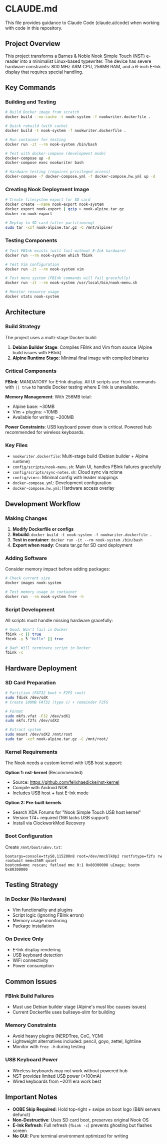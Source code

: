 # CLAUDE.md

This file provides guidance to Claude Code (claude.ai/code) when working with code in this repository.

## Project Overview

This project transforms a Barnes & Noble Nook Simple Touch (NST) e-reader into a minimalist Linux-based typewriter. The device has severe hardware constraints: 800 MHz ARM CPU, 256MB RAM, and a 6-inch E-Ink display that requires special handling.

## Key Commands

### Building and Testing

```bash
# Build Docker image from scratch
docker build --no-cache -t nook-system -f nookwriter.dockerfile .

# Quick rebuild (with cache)
docker build -t nook-system -f nookwriter.dockerfile .

# Run container for testing
docker run -it --rm nook-system /bin/bash

# Test with docker-compose (development mode)
docker-compose up -d
docker-compose exec nookwriter bash

# Hardware testing (requires privileged access)
docker-compose -f docker-compose.yml -f docker-compose.hw.yml up -d
```

### Creating Nook Deployment Image

```bash
# Create filesystem export for SD card
docker create --name nook-export nook-system
docker export nook-export | gzip > nook-alpine.tar.gz
docker rm nook-export

# Deploy to SD card (after partitioning)
sudo tar -xzf nook-alpine.tar.gz -C /mnt/alpine/
```

### Testing Components

```bash
# Test FBInk exists (will fail without E-Ink hardware)
docker run --rm nook-system which fbink

# Test Vim configuration
docker run -it --rm nook-system vim

# Test menu system (FBInk commands will fail gracefully)
docker run -it --rm nook-system /usr/local/bin/nook-menu.sh

# Monitor resource usage
docker stats nook-system
```

## Architecture

### Build Strategy

The project uses a multi-stage Docker build:
1. **Debian Builder Stage**: Compiles FBInk and Vim from source (Alpine build issues with FBInk)
2. **Alpine Runtime Stage**: Minimal final image with compiled binaries

### Critical Components

**FBInk**: MANDATORY for E-Ink display. All UI scripts use `fbink` commands with `|| true` to handle Docker testing where E-Ink is unavailable.

**Memory Management**: With 256MB total:
- Alpine base: ~30MB
- Vim + plugins: ~10MB  
- Available for writing: ~200MB

**Power Constraints**: USB keyboard power draw is critical. Powered hub recommended for wireless keyboards.

### Key Files

- `nookwriter.dockerfile`: Multi-stage build (Debian builder + Alpine runtime)
- `config/scripts/nook-menu.sh`: Main UI, handles FBInk failures gracefully
- `config/scripts/sync-notes.sh`: Cloud sync via rclone
- `config/vimrc`: Minimal config with leader mappings
- `docker-compose.yml`: Development configuration
- `docker-compose.hw.yml`: Hardware access overlay

## Development Workflow

### Making Changes

1. **Modify Dockerfile or configs**
2. **Rebuild**: `docker build -t nook-system -f nookwriter.dockerfile .`
3. **Test in container**: `docker run -it --rm nook-system /bin/bash`
4. **Export when ready**: Create tar.gz for SD card deployment

### Adding Software

Consider memory impact before adding packages:
```bash
# Check current size
docker images nook-system

# Test memory usage in container
docker run --rm nook-system free -h
```

### Script Development

All scripts must handle missing hardware gracefully:
```bash
# Good: Won't fail in Docker
fbink -c || true
fbink -y 3 "Hello" || true

# Bad: Will terminate script in Docker
fbink -c
```

## Hardware Deployment

### SD Card Preparation

```bash
# Partition (FAT32 boot + F2FS root)
sudo fdisk /dev/sdX
# Create 100MB FAT32 (type c) + remainder F2FS

# Format
sudo mkfs.vfat -F32 /dev/sdX1
sudo mkfs.f2fs /dev/sdX2

# Extract system
sudo mount /dev/sdX2 /mnt/root
sudo tar -xzf nook-alpine.tar.gz -C /mnt/root/
```

### Kernel Requirements

The Nook needs a custom kernel with USB host support:

**Option 1: nst-kernel** (Recommended)
- Source: https://github.com/felixhaedicke/nst-kernel
- Compile with Android NDK
- Includes USB host + fast E-Ink mode

**Option 2: Pre-built kernels**
- Search XDA Forums for "Nook Simple Touch USB host kernel"
- Version 174+ required (166 lacks USB support)
- Install via ClockworkMod Recovery

### Boot Configuration

Create `/mnt/boot/uEnv.txt`:
```
bootargs=console=ttyS0,115200n8 root=/dev/mmcblk0p2 rootfstype=f2fs rw rootwait mem=256M quiet
bootcmd=mmc rescan; fatload mmc 0:1 0x80300000 uImage; bootm 0x80300000
```

## Testing Strategy

### In Docker (No Hardware)
- Vim functionality and plugins
- Script logic (ignoring FBInk errors)
- Memory usage monitoring
- Package installation

### On Device Only
- E-Ink display rendering
- USB keyboard detection
- WiFi connectivity
- Power consumption

## Common Issues

### FBInk Build Failures
- Must use Debian builder stage (Alpine's musl libc causes issues)
- Current Dockerfile uses bullseye-slim for building

### Memory Constraints
- Avoid heavy plugins (NERDTree, CoC, YCM)
- Lightweight alternatives included: pencil, goyo, zettel, lightline
- Monitor with `free -h` during testing

### USB Keyboard Power
- Wireless keyboards may not work without powered hub
- NST provides limited USB power (<100mA)
- Wired keyboards from ~2011 era work best

## Important Notes

- **OOBE Skip Required**: Hold top-right + swipe on boot logo (B&N servers defunct)
- **Non-Destructive**: Uses SD card boot, preserves original Nook OS
- **E-Ink Refresh**: Full refresh (`fbink -c`) prevents ghosting but flashes screen
- **No GUI**: Pure terminal environment optimized for writing